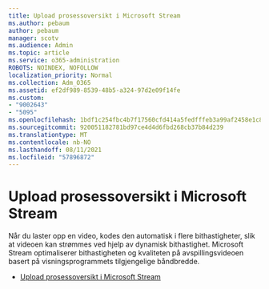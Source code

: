 ```yaml
---
title: Upload prosessoversikt i Microsoft Stream
ms.author: pebaum
author: pebaum
manager: scotv
ms.audience: Admin
ms.topic: article
ms.service: o365-administration
ROBOTS: NOINDEX, NOFOLLOW
localization_priority: Normal
ms.collection: Adm_O365
ms.assetid: ef2df989-8539-48b5-a324-97d2e09f14fe
ms.custom:
- "9002643"
- "5095"
ms.openlocfilehash: 1bdf1c254fbc4b7f17560cfd414a5fedfffeb3a99af2458e1c8f0a889ddd97bb
ms.sourcegitcommit: 920051182781bd97ce4d4d6fbd268cb37b84d239
ms.translationtype: MT
ms.contentlocale: nb-NO
ms.lasthandoff: 08/11/2021
ms.locfileid: "57896872"
---
```

# <a name="upload-process-overview-in-microsoft-stream"></a>Upload prosessoversikt i Microsoft Stream

Når du laster opp en video, kodes den automatisk i flere bithastigheter, slik at videoen kan strømmes ved hjelp av dynamisk bithastighet. Microsoft Stream optimaliserer bithastigheten og kvaliteten på avspillingsvideoen basert på visningsprogrammets tilgjengelige båndbredde.

- [Upload prosessoversikt i Microsoft Stream](https://docs.microsoft.com/stream/upload-process-overview)
